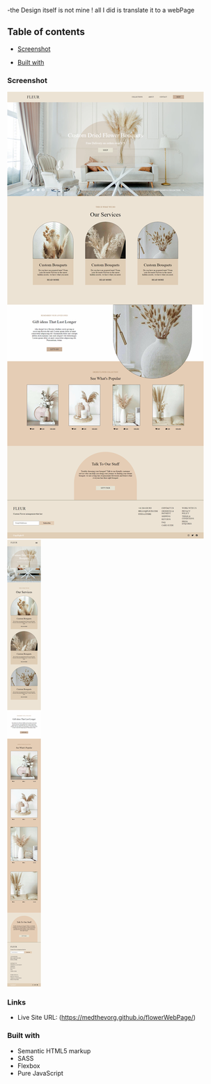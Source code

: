 -the Design itself is not mine ! all I did is translate it to a webPage

## Table of contents
- [Screenshot](#screenshot)

- [Built with](#built-with)


### Screenshot
![Desktop](./flowerWebPage_Desktop.png)
![Mobile](./flowerWebPage_Mobile.png)

### Links
- Live Site URL: (https://medthevorg.github.io/flowerWebPage/)



### Built with
- Semantic HTML5 markup
- SASS
- Flexbox
- Pure JavaScript


